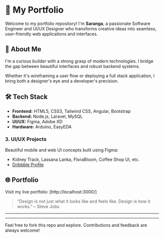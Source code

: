 # 🚀 My Portfolio

Welcome to my portfolio repository! I'm **Saranga**, a passionate Software Engineer and UI/UX Designer who transforms creative ideas into seamless, user-friendly web applications and interfaces.

## 📌 About Me
I'm a curious builder with a strong grasp of modern technologies. I bridge the gap between beautiful interfaces and robust backend systems.

Whether it's wireframing a user flow or deploying a full stack application, I bring both a designer's eye and a developer's precision.

## 🛠️ Tech Stack
- **Frontend:** HTML5, CSS3, Tailwind CSS, Angular, Bootstrap
- **Backend:** Node.js, Laravel, MySQL
- **UI/UX:** Figma, Adobe XD
- **Hardware:** Arduino, EasyEDA
 
### 3. **UI/UX Projects**
Beautiful mobile and web UI concepts built using Figma:
- Kidney Track, Lassana Lanka, FloraBloom, Coffee Shop UI, etc.
- [Dribbble Profile](https://dribbble.com/Saranga183)


## 🌐 Portfolio
Visit my live portfolio: [http://localhost:3000/]


> “Design is not just what it looks like and feels like. Design is how it works.” – Steve Jobs

---


---
Feel free to fork this repo and explore. Contributions and feedback are always welcome!
